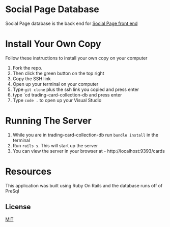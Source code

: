 # Social Page Database

Social Page database is the back end for [Social Page front end](https://github.com/bsmitty815/social-page)



# Install Your Own Copy
Follow these instructions to install your own copy on your computer

1. Fork the repo.
2. Then click the green button on the top right
3. Copy the SSH link
4. Open up your terminal on your computer
5. Type `git clone` plus the ssh link you copied and press enter
6. type `cd trading-card-collection-db and press enter
7. Type `code .` to open up your Visual Studio

# Running The Server

1. While you are in trading-card-collection-db run `bundle install` in the terminal
2. Run `rails s`. This will start up the server
3. You can view the server in your browser at - http://localhost:9393/cards

# Resources
This application was built using Ruby On Rails and the database runs off of PreSql

## License
[MIT](https://choosealicense.com/licenses/mit/)